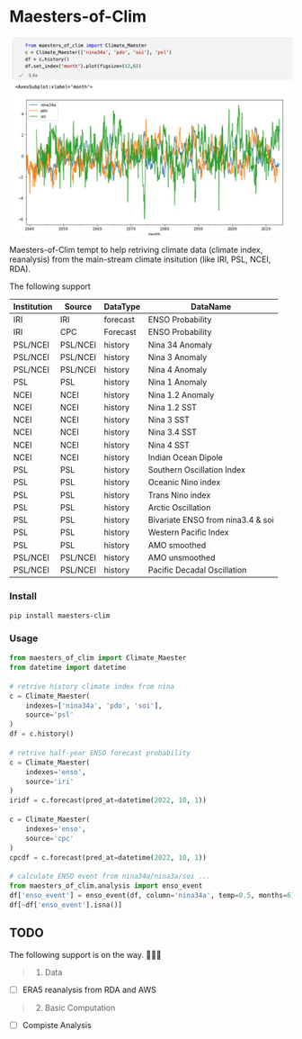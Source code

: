 # Maesters-of-Clim

![](./static/maesters_of_clim.jpg)

Maesters-of-Clim tempt to help retriving climate data (climate index, reanalysis) from the main-stream climate insitution (like IRI, PSL, NCEI, RDA). 

The following support

|Institution|Source|DataType|DataName|
|--|--|--|--|
|IRI|IRI|forecast|ENSO Probability|
|IRI|CPC|Forecast|ENSO Probability|
|PSL/NCEI|PSL/NCEI|history|Nina 34 Anomaly|
|PSL/NCEI|PSL/NCEI|history|Nina 3 Anomaly|
|PSL/NCEI|PSL/NCEI|history|Nina 4 Anomaly|
|PSL|PSL|history|Nina 1 Anomaly|
|NCEI|NCEI|history|Nina 1.2 Anomaly|
|NCEI|NCEI|history|Nina 1.2 SST|
|NCEI|NCEI|history|Nina 3 SST|
|NCEI|NCEI|history|Nina 3.4 SST|
|NCEI|NCEI|history|Nina 4 SST|
|NCEI|NCEI|history|Indian Ocean Dipole|
|PSL|PSL|history|Southern Oscillation Index|
|PSL|PSL|history|Oceanic Nino index|
|PSL|PSL|history|Trans Nino index|
|PSL|PSL|history|Arctic Oscillation|
|PSL|PSL|history|Bivariate ENSO from nina3.4 & soi|
|PSL|PSL|history|Western Pacific Index|
|PSL|PSL|history|AMO smoothed|
|PSL/NCEI|PSL/NCEI|history|AMO unsmoothed|
|PSL/NCEI|PSL/NCEI|history|Pacific Decadal Oscillation|


### Install
```shell
pip install maesters-clim
```

### Usage
```python
from maesters_of_clim import Climate_Maester
from datetime import datetime

# retrive history climate index from nina
c = Climate_Maester(
    indexes=['nina34a', 'pdo', 'soi'],
    source='psl'
)
df = c.history()

# retrive half-year ENSO forecast probability
c = Climate_Maester(
    indexes='enso',
    source='iri'
)
iridf = c.forecast(pred_at=datetime(2022, 10, 1))

c = Climate_Maester(
    indexes='enso',
    source='cpc'
)
cpcdf = c.forecast(pred_at=datetime(2022, 10, 1))

# calculate ENSO event from nina34a/nina3a/soi ...
from maesters_of_clim.analysis import enso_event
df['enso_event'] = enso_event(df, column='nina34a', temp=0.5, months=6)
df[~df['enso_event'].isna()]
```

## TODO

The following support is on the way. 🚀🚀🚀
> 1. Data
- [ ] ERA5 reanalysis from RDA and AWS

> 2. Basic Computation
- [ ] Compiste Analysis



